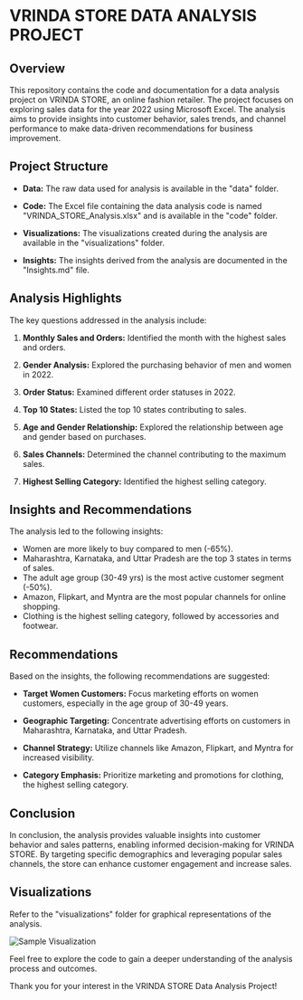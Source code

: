 # VRINDA STORE DATA ANALYSIS PROJECT

## Overview

This repository contains the code and documentation for a data analysis project on VRINDA STORE, an online fashion retailer. The project focuses on exploring sales data for the year 2022 using Microsoft Excel. The analysis aims to provide insights into customer behavior, sales trends, and channel performance to make data-driven recommendations for business improvement.

## Project Structure

- **Data:** The raw data used for analysis is available in the "data" folder.

- **Code:** The Excel file containing the data analysis code is named "VRINDA_STORE_Analysis.xlsx" and is available in the "code" folder.

- **Visualizations:** The visualizations created during the analysis are available in the "visualizations" folder.

- **Insights:** The insights derived from the analysis are documented in the "Insights.md" file.

## Analysis Highlights

The key questions addressed in the analysis include:

1. **Monthly Sales and Orders:** Identified the month with the highest sales and orders.

2. **Gender Analysis:** Explored the purchasing behavior of men and women in 2022.

3. **Order Status:** Examined different order statuses in 2022.

4. **Top 10 States:** Listed the top 10 states contributing to sales.

5. **Age and Gender Relationship:** Explored the relationship between age and gender based on purchases.

6. **Sales Channels:** Determined the channel contributing to the maximum sales.

7. **Highest Selling Category:** Identified the highest selling category.

## Insights and Recommendations

The analysis led to the following insights:

- Women are more likely to buy compared to men (-65%).
- Maharashtra, Karnataka, and Uttar Pradesh are the top 3 states in terms of sales.
- The adult age group (30-49 yrs) is the most active customer segment (-50%).
- Amazon, Flipkart, and Myntra are the most popular channels for online shopping.
- Clothing is the highest selling category, followed by accessories and footwear.

## Recommendations

Based on the insights, the following recommendations are suggested:

- **Target Women Customers:** Focus marketing efforts on women customers, especially in the age group of 30-49 years.

- **Geographic Targeting:** Concentrate advertising efforts on customers in Maharashtra, Karnataka, and Uttar Pradesh.

- **Channel Strategy:** Utilize channels like Amazon, Flipkart, and Myntra for increased visibility.

- **Category Emphasis:** Prioritize marketing and promotions for clothing, the highest selling category.

## Conclusion

In conclusion, the analysis provides valuable insights into customer behavior and sales patterns, enabling informed decision-making for VRINDA STORE. By targeting specific demographics and leveraging popular sales channels, the store can enhance customer engagement and increase sales.

## Visualizations

Refer to the "visualizations" folder for graphical representations of the analysis.

![Sample Visualization](visualizations/sample_visualization.png)

Feel free to explore the code to gain a deeper understanding of the analysis process and outcomes.

Thank you for your interest in the VRINDA STORE Data Analysis Project!

